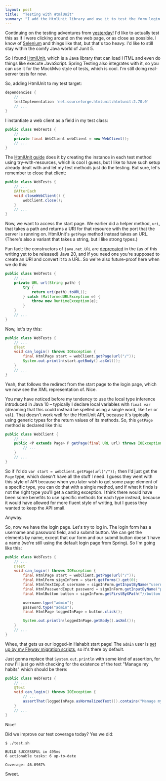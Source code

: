```yaml
---
layout: post
title:  "Testing with HtmlUnit"
summary: "I add the HtmlUnit library and use it to test the form login in the habit tracker, and touch upon things like the deprecation of the `java.net.URL` constructors and whether I like HtmlUnit's approach with generic return types or not."
---
```


Continuing on the testing adventures from [yesterday](/2023/02/17/spring-boot-test-with-random-port.html)! I'd like to actually test this as if I were clicking around on the web page, or as close as possible. I know of [Selenium](https://www.selenium.dev/) and things like that, but that's too heavy. I'd like to still stay within the comfy Java world of Junit 5. 

So I found [HtmlUnit](http://htmlunit.sourceforge.net/), which is a Java library that can load HTML and even do things like execute JavaScript. Spring Testing also integrates with it, so you can use it for the MockMvc style of tests, which is cool. I'm still doing real-server tests for now. 

So, adding HtmlUnit to my test target:

```groovy
dependencies {
    // ...
    testImplementation 'net.sourceforge.htmlunit:htmlunit:2.70.0'
    // ...
}
```

I instantiate a web client as a field in my test class:

```java
public class WebTests {
    // ...
    private final WebClient webClient = new WebClient();
    // ...
}
```

The [HtmlUnit guide](https://htmlunit.sourceforge.io/gettingStarted.html) does it by creating the instance in each test method using try-with-resources, which is cool I guess, but I like to have such setup already dealt with and let my test methods just do the testing. But sure, let's remember to close that client:

```java
public class WebTests {
    // ...
    @AfterEach
    void closeWebClient() {
        webClient.close();
    }
    // ...
}
```

Now, we want to access the start page. We earlier did a helper method, `uri`, that takes a path and returns a URI for that resource with the port that the server is running on. HtmlUnit's `getPage` method instead takes an URL. (There's also a variant that takes a string, but I like strong types.) 

Fun fact: the constructors of `java.net.URL` are [deprecated](https://download.java.net/java/early_access/jdk20/docs/api/java.base/java/net/URL.html#constructor-deprecation) in the (as of this writing yet to be released) Java 20, and if you need one you're supposed to create an URI and convert it to a URL. So we're also future-proof here when we do this:

```java
public class WebTests {
    // ...
    private URL url(String path) {
        try {
            return uri(path).toURL();
        } catch (MalformedURLException e) {
            throw new RuntimeException(e);
        }
    }
    // ...
}
```

Now, let's try this:

```java
public class WebTests {
    // ...
    @Test
    void can_login() throws IOException {
        final HtmlPage start = webClient.getPage(url("/"));
        System.out.println(start.getBody().asXml());
    }
    // ...
}
```

Yeah, that follows the redirect from the start page to the login page, which we now see the XML representation of. Nice. 

You may have noticed before my tendency to use the local type inference introduced in Java 10 – typically I declare local variables with `final var` (dreaming that this could instead be spelled using a single word, like `let` or `val`). That doesn't work well for the HtmlUnit API, because it's typically using generic types for the return values of its methods. So, this `getPage` method is declared like this:

```java
public class WebClient {
    // ...
    public <P extends Page> P getPage(final URL url) throws IOException, FailingHttpStatusCodeException {
        // ...
    }
    // ...
}
```

So if I'd do `var start = webClient.getPage(url("/"));` then I'd just get the `Page` type, which doesn't have all the stuff I need. I guess they went with this style of API because when you later wish to get some page element of a specific type, you can do that with a single method, and if what it finds is not the right type you'll get a casting exception. I think there would have been some benefits to use specific methods for each type instead, because it would have allowed for more fluent style of writing, but I guess they wanted to keep the API small. 

Anyway.

So, now we have the login page. Let's try to log in. The login form has a username and password field, and a submit button. We can get the elements by name, except that our form and our submit button doesn't have a name (we're still using the default login page from Spring). So I'm going like this:

```java
public class WebTests {
    // ...
    @Test
    void can_login() throws IOException {
        final HtmlPage start = webClient.getPage(url("/"));
        final HtmlForm signInForm = start.getForms().get(0);
        final HtmlTextInput username = signInForm.getInputByName("username");
        final HtmlPasswordInput password = signInForm.getInputByName("password");
        final HtmlButton button = signInForm.getFirstByXPath("//button[@type='submit']");

        username.type("admin");
        password.type("admin");
        final HtmlPage loggedInPage = button.click();

        System.out.println(loggedInPage.getBody().asXml());
    }
    // ...
}
```

Whee, that gets us our logged-in Hahabit start page! The `admin` user is [set up by my Flyway migration scripts](/2023/01/10/habit-tracker-securing-things-2.html), so it's there by default.

Just gonna replace that `System.out.println` with some kind of assertion, for now I'll just go with checking for the existence of the text "Manage my habits" which should be there:

```java
public class WebTests {
    // ...
    @Test
    void can_login() throws IOException {
        // ...
        assertThat(loggedInPage.asNormalizedText()).contains("Manage my habits");
    }
    // ...
}
```

Nice! 

Did we improve our test coverage today? Yes we did:

```shell
$ ./test.sh

BUILD SUCCESSFUL in 495ms
6 actionable tasks: 6 up-to-date

Coverage: 46.0967%
```

Sweet. 